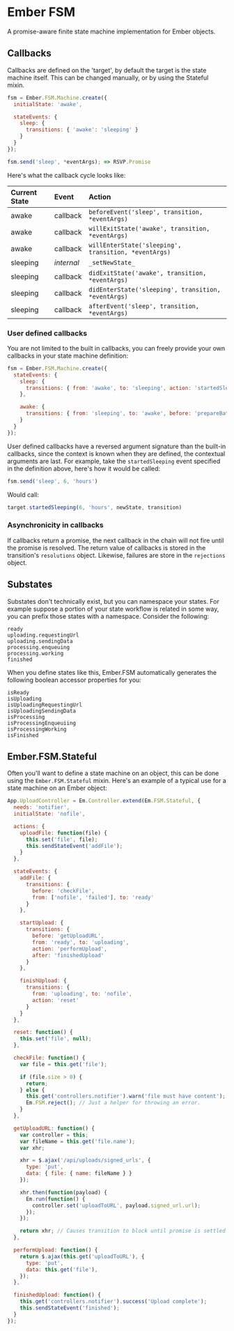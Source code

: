 Ember FSM
=========

A promise-aware finite state machine implementation for Ember objects.

## Callbacks

Callbacks are defined on the 'target', by default the target is the state
machine itself. This can be changed manually, or by using the Stateful mixin.

```js
fsm = Ember.FSM.Machine.create({
  initialState: 'awake',

  stateEvents: {
    sleep: {
      transitions: { 'awake': 'sleeping' }
    }
  }
});

fsm.send('sleep', *eventArgs); => RSVP.Promise
```

Here's what the callback cycle looks like:

| Current State | Event      | Action                                               |
|:--------------|:-----------|:-----------------------------------------------------|
| awake         | callback   | `beforeEvent('sleep', transition, *eventArgs)`       |
| awake         | callback   | `willExitState('awake', transition, *eventArgs)`     |
| awake         | callback   | `willEnterState('sleeping', transition, *eventArgs)` |
| sleeping      | _internal_ | `_setNewState_`                                      |
| sleeping      | callback   | `didExitState('awake', transition, *eventArgs)`      |
| sleeping      | callback   | `didEnterState('sleeping', transition, *eventArgs)`  |
| sleeping      | callback   | `afterEvent('sleep', transition, *eventArgs)`        |

### User defined callbacks

You are not limited to the built in callbacks, you can freely provide your own
callbacks in your state machine definition:

```js
fsm = Ember.FSM.Machine.create({
  stateEvents: {
    sleep: {
      transitions: { from: 'awake', to: 'sleeping', action: 'startedSleeping' }
    },

    awake: {
      transitions: { from: 'sleeping', to: 'awake', before: 'prepareBath' }
    }
  }
});
```

User defined callbacks have a reversed argument signature than the built-in
callbacks, since the context is known when they are defined, the contextual
arguments are last. For example, take the `startedSleeping` event specified
in the definition above, here's how it would be called:

```js
fsm.send('sleep', 6, 'hours')
```

Would call:

```js
target.startedSleeping(6, 'hours', newState, transition)
```

### Asynchronicity in callbacks

If callbacks return a promise, the next callback in the chain will not fire
until the promise is resolved. The return value of callbacks is stored in the
transition's `resolutions` object. Likewise, failures are store in the
`rejections` object.

## Substates

Substates don't technically exist, but you can namespace your states. For
example suppose a portion of your state workflow is related in some way, you can
prefix those states with a namespace. Consider the following:

```
ready
uploading.requestingUrl
uploading.sendingData
processing.enqueuing
processing.working
finished
```

When you define states like this, Ember.FSM automatically generates the
following boolean accessor properties for you:

```
isReady
isUploading
isUploadingRequestingUrl
isUploadingSendingData
isProcessing
isProcessingEnqueuiing
isProcessingWorking
isFinished
```

## Ember.FSM.Stateful

Often you'll want to define a state machine on an object, this can be done using
the `Ember.FSM.Stateful` mixin. Here's an example of a typical use for a state
machine on an Ember object:

```js
App.UploadController = Em.Controller.extend(Em.FSM.Stateful, {
  needs: 'notifier',
  initialState: 'nofile',

  actions: {
    uploadFile: function(file) {
      this.set('file', file);
      this.sendStateEvent('addFile');
    }
  },

  stateEvents: {
    addFile: {
      transitions: {
        before: 'checkFile',
        from: ['nofile', 'failed'], to: 'ready'
      }
    },

    startUpload: {
      transitions: {
        before: 'getUploadURL',
        from: 'ready', to: 'uploading',
        action: 'performUpload',
        after: 'finishedUpload'
      }
    },

    finishUpload: {
      transitions: {
        from: 'uploading', to: 'nofile',
        action: 'reset'
      }
    }
  },

  reset: function() {
    this.set('file', null);
  },

  checkFile: function() {
    var file = this.get('file');

    if (file.size > 0) {
      return;
    } else {
      this.get('controllers.notifier').warn('file must have content');
      Em.FSM.reject(); // Just a helper for throwing an error.
    }
  },

  getUploadURL: function() {
    var controller = this;
    var fileName = this.get('file.name');
    var xhr;

    xhr = $.ajax('/api/uploads/signed_urls', {
      type: 'put',
      data: { file: { name: fileName } }
    });

    xhr.then(function(payload) {
      Em.run(function() {
        controller.set('uploadToURL', payload.signed_url.url);
      });
    });

    return xhr; // Causes transition to block until promise is settled
  },

  performUpload: function() {
    return $.ajax(this.get('uploadToURL'), {
      type: 'put',
      data: this.get('file'),
    });
  },

  finishedUpload: function() {
    this.get('controllers.notifier').success('Upload complete');
    this.sendStateEvent('finished');
  }
});
```
